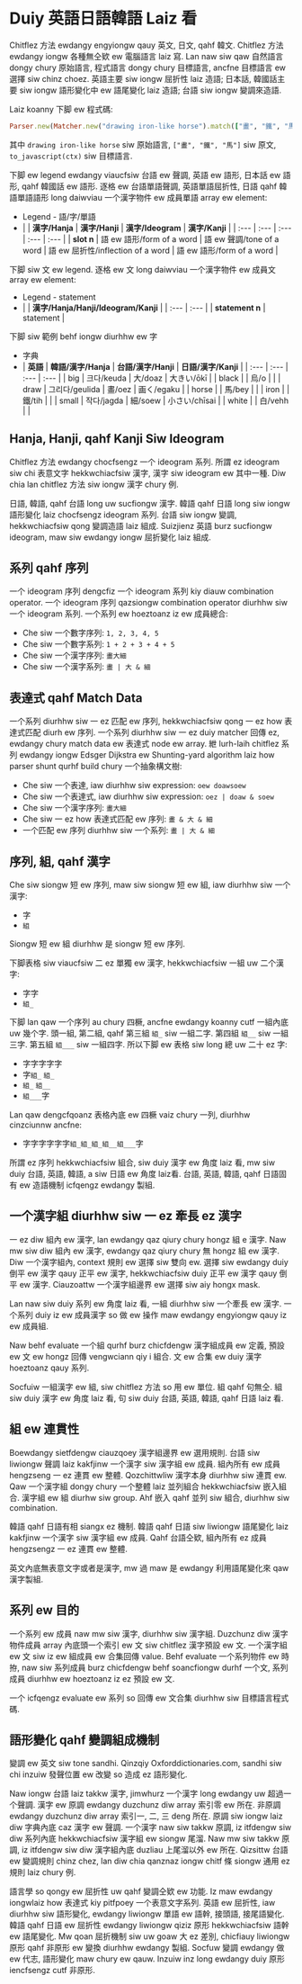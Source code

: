 # Duiy 英語日語韓語 Laiz 看

Chitflez 方法 ewdangy engyiongw qauy 英文, 日文, qahf 韓文. Chitflez 方法 ewdangy iongw 各種無仝欵 ew 電腦語言 laiz 寫. Lan naw siw qaw 自然語言 dongy chury 原始語言, 程式語言 dongy chury 目標語言, ancfne 目標語言 ew 選擇 siw chinz choez. 英語主要 siw iongw 屈折性 laiz 造語; 日本話, 韓國話主要 siw iongw 語形變化中 ew 語尾變化 laiz 造語; 台語 siw iongw 變調來造語.

Laiz koanny 下脚 ew 程式碼:

```ruby
Parser.new(Matcher.new("drawing iron-like horse").match(["畫", "鐵", "馬"]).to_ast.to_javascript(ctx)
```

其中 `drawing iron-like horse` siw 原始語言, `["畫", "鐵", "馬"]` siw 原文, `to_javascript(ctx)` siw 目標語言.

下脚 ew legend ewdangy viaucfsiw 台語 ew 聲調, 英語 ew 語形, 日本話 ew 語形, qahf 韓國話 ew 語形. 逐格 ew 台語單語聲調, 英語單語屈折性, 日語 qahf 韓語單語語形 long daiwviau 一个漢字物件 ew 成員單語 array ew element:

* Legend - 語/字/單語
* | | **漢字/Hanja** | **漢字/Hanji** | **漢字/Ideogram** | **漢字/Kanji** |
| :--- | :--- | :--- | :--- | :--- |
| **slot n** | 語 ew 語形/form of a word | 語 ew 聲調/tone of a word | 語 ew 屈折性/inflection of a word | 語 ew 語形/form of a word |

下脚 siw 文 ew legend. 逐格 ew 文 long daiwviau 一个漢字物件 ew 成員文 array ew element:

* Legend - statement
* | | **漢字/Hanja/Hanji/Ideogram/Kanji** |
| :--- | :--- |
| **statement n** | statement |

下脚 siw 範例 behf iongw diurhhw ew 字

* 字典
* | **英語** | **韓語/漢字/Hanja** | **台語/漢字/Hanji** | **日語/漢字/Kanji** |
| :--- | :--- | :--- | :--- |
| big | 크다/keuda | 大/doaz | 大きい/ōkī |
| black | | 烏/o | |
| draw | 그리다/geulida | 畫/oez | 画く/egaku |
| horse | | 馬/bey | |
| iron | | 鐵/tih | |
| small | 작다/jagda | 細/soew | 小さい/chīsai |
| white | | 白/vehh | |

## Hanja, Hanji, qahf Kanji Siw Ideogram

Chitflez 方法 ewdangy chocfsengz 一个 ideogram 系列. 所謂 ez ideogram siw chi 表意文字 hekkwchiacfsiw 漢字, 漢字 siw ideogram ew 其中一種. Diw chia lan chitflez 方法 siw iongw 漢字 chury 例.

日語, 韓語, qahf 台語 long uw sucfiongw 漢字. 韓語 qahf 日語 long siw iongw 語形變化 laiz chocfsengz ideogram 系列. 台語 siw iongw 變調, hekkwchiacfsiw qong 變調造語 laiz 組成. Suizjienz 英語 burz sucfiongw ideogram, maw siw ewdangy iongw 屈折變化 laiz 組成.

## 系列 qahf 序列

一个 ideogram 序列 dengcfiz 一个 ideogram 系列 kiy diauw combination operator. 一个 ideogram 序列 qazsiongw combination operator diurhhw siw 一个 ideogram 系列. 一个系列 ew hoeztoanz iz ew 成員總合:

* Che siw 一个數字序列: `1, 2, 3, 4, 5`
* Che siw 一个數字系列: `1 + 2 + 3 + 4 + 5`
* Che siw 一个漢字序列: `畫大細`
* Che siw 一个漢字系列: `畫 | 大 & 細`

## 表達式 qahf Match Data

一个系列 diurhhw siw 一 ez 匹配 ew 序列, hekkwchiacfsiw qong 一 ez how 表達式匹配 diurh ew 序列. 一个系列 diurhhw siw 一 ez duiy matcher 回傳 ez, ewdangy chury match data ew 表達式 node ew array. 紲 lurh-laih chitflez 系列 ewdangy iongw Edsger Dijkstra ew Shunting-yard algorithm laiz how parser shunt qurhf build chury 一个抽象構文樹:

* Che siw 一个表達, iaw diurhhw siw expression: `oew doawsoew`
* Che siw 一个表達式, iaw diurhhw siw expression: `oez | doaw & soew`
* Che siw 一个漢字序列: `畫大細`
* Che siw 一 ez how 表達式匹配 ew 序列: `畫 & 大 & 細`
* 一个匹配 ew 序列 diurhhw siw 一个系列: `畫 | 大 & 細`

## 序列, 組, qahf 漢字

Che siw siongw 短 ew 序列, maw siw siongw 短 ew 組, iaw diurhhw siw 一个漢字:

* 字
* `組`

Siongw 短 ew 組 diurhhw 是 siongw 短 ew 序列.

下脚表格 siw viaucfsiw 二 ez 單獨 ew 漢字, hekkwchiacfsiw 一組 uw 二个漢字:

* 字字
* `組_`

下脚 lan qaw 一个序列 au chury 四橛, ancfne ewdangy koanny cutf 一組內底 uw 幾个字. 頭一組, 第二組, qahf 第三組 `組_` siw 一組二字. 第四組 `組__` siw 一組三字. 第五組 `組___` siw 一組四字. 所以下脚 ew 表格 siw long 總 uw 二十 ez 字:

* 字字字字字
* 字`組_` `組_`
* `組_` `組__`
* `組___`字

Lan qaw dengcfqoanz 表格內底 ew 四橛 vaiz chury 一列, diurhhw cinzciunnw ancfne:

* 字字字字字字`組_組_組_組__組___`字

所謂 ez 序列 hekkwchiacfsiw 組合, siw duiy 漢字 ew 角度 laiz 看, mw siw duiy 台語, 英語, 韓語, a siw 日語 ew 角度 laiz看. 台語, 英語, 韓語, qahf 日語固有 ew 造語機制 icfqengz ewdangy 製組.

## 一个漢字組 diurhhw siw 一 ez 牽長 ez 漢字

一 ez diw 組內 ew 漢字, lan ewdangy qaz qiury chury hongz 組 e 漢字. Naw mw siw diw 組內 ew 漢字, ewdangy qaz qiury chury 無 hongz 組 ew 漢字. Diw 一个漢字組內, context 規則 ew 選擇 siw 雙向 ew. 選擇 siw ewdangy duiy 倒平 ew 漢字 qauy 正平 ew 漢字, hekkwchiacfsiw duiy 正平 ew 漢字 qauy 倒平 ew 漢字. Ciauzoattw 一个漢字組邊界 ew 選擇 siw aiy hongx mask.

Lan naw siw duiy 系列 ew 角度 laiz 看, 一組 diurhhw siw 一个牽長 ew 漢字. 一个系列 duiy iz ew 成員漢字 so 做 ew 操作 maw ewdangy engyiongw qauy iz ew 成員組.

Naw behf evaluate 一个組 qurhf burz chicfdengw 漢字組成員 ew 定義, 預設 ew 文 ew hongz 回傳 vengwciann qiy i 組合. 文 ew 合集 ew duiy 漢字 hoeztoanz qauy 系列.

Socfuiw 一組漢字 ew 組, siw chitflez 方法 so 用 ew 單位. 組 qahf 句無仝. 組 siw duiy 漢字 ew 角度 laiz 看, 句 siw duiy 台語, 英語, 韓語, qahf 日語 laiz 看.

## 組 ew 連貫性

Boewdangy sietfdengw ciauzqoey 漢字組邊界 ew 選用規則. 台語 siw liwiongw 聲調 laiz kakfjinw 一个漢字 siw 漢字組 ew 成員. 組內所有 ew 成員 hengzseng 一 ez 連貫 ew 整體. Qozchittwliw 漢字本身 diurhhw siw 連貫 ew. Qaw 一个漢字組 dongy chury 一个整體 laiz 並列組合 hekkwchiacfsiw 嵌入組合. 漢字組 ew 組 diurhw siw group. Ahf 嵌入 qahf 並列 siw 組合, diurhhw siw combination.

韓語 qahf 日語有相 siangx ez 機制. 韓語 qahf 日語 siw liwiongw 語尾變化 laiz kakfjinw 一个漢字 siw 漢字組 ew 成員. Qahf 台語仝欵, 組內所有 ez 成員 hengzsengz 一 ez 連貫 ew 整體.

英文內底無表意文字或者是漢字, mw 過 maw 是 ewdangy 利用語尾變化來 qaw 漢字製組.

## 系列 ew 目的

一个系列 ew 成員 naw mw siw 漢字, diurhhw siw 漢字組. Duzchunz diw 漢字物件成員 array 內底頭一个索引 ew 文 siw chitflez 漢字預設 ew 文. 一个漢字組 ew 文 siw iz ew 組成員 ew 合集回傳 value. Behf evaluate 一个系列物件 ew 時拵, naw siw 系列成員 burz chicfdengw behf soancfiongw durhf 一个文, 系列成員 diurhhw ew hoeztoanz iz ez 預設 ew 文.

一个 icfqengz evaluate ew 系列 so 回傳 ew 文合集 diurhhw siw 目標語言程式碼.

## 語形變化 qahf 變調組成機制

變調 ew 英文 siw tone sandhi. Qinzqiy Oxforddictionaries.com, sandhi siw chi inzuiw 發聲位置 ew 改變 so 造成 ez 語形變化.

Naw iongw 台語 laiz takkw 漢字, jimwhurz 一个漢字 long ewdangy uw 超過一个聲調. 漢字 ew 原調 ewdangy duzchunz diw array 索引零 ew 所在. 非原調 ewdangy duzchunz diw array 索引一, 二, 三 deng 所在. 原調 siw iongw laiz diw 字典內底 caz 漢字 ew 聲調. 一个漢字 naw siw takkw 原調, iz itfdengw siw diw 系列內底 hekkwchiacfsiw 漢字組 ew siongw 尾溜. Naw mw siw takkw 原調, iz itfdengw siw diw 漢字組內底 duzliau 上尾溜以外 ew 所在. Qizsittw 台語 ew 變調規則 chinz chez, lan diw chia qanznaz iongw chitf 條 siongw 通用 ez 規則 laiz chury 例.

語言學 so qongy ew 屈折性 uw qahf 變調仝欵 ew 功能. Iz maw ewdangy iongwlaiz how 表達式 kiy pitfpoey 一个表意文字系列. 英語 ew 屈折性, iaw diurhhw siw 語形變化, ewdangy liwiongw 單語 ew 語幹, 接頭語, 接尾語變化. 韓語 qahf 日語 ew 屈折性 ewdangy liwiongw qiziz 原形 hekkwchiacfsiw 語幹 ew 語尾變化. Mw qoan 屈折機制 siw uw goaw 大 ez 差別, chicfiauy liwiongw 原形 qahf 非原形 ew 變換 diurhhw ewdangy 製組. Socfuw 變調 ewdangy 做 ew 代志, 語形變化 maw chury ew qauw. Inzuiw inz long ewdangy duiy 原形 iencfsengz cutf 非原形.

